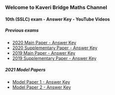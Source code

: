 ### Welcome to Kaveri Bridge Maths Channel

#### 10th (SSLC) exam - Answer Key - YouTube Videos
##### Previous exams
* <a href="https://github.com/KaveriBridge/maths/blob/main/10th/exam/2020-main-paper.md">2020 Main Paper - Answer Key</a>
* <a href="https://github.com/KaveriBridge/maths/blob/main/10th/exam/2020-supplementary-paper.md">2020 Supplementary Paper - Answer Key</a>
* <a href="https://github.com/KaveriBridge/maths/blob/main/10th/exam/2019-main-paper.md">2019 Main Paper - Answer Key</a>
* <a href="https://github.com/KaveriBridge/maths/blob/main/10th/exam/2019-supplementary-paper.md">2019 Supplementary Paper - Answer Key</a>
##### 2021 Model Papers
* <a href="https://github.com/KaveriBridge/maths/blob/main/10th/exam/2021-model-paper-1.md">Model Paper 1 - Answer Key</a>
* <a href="https://github.com/KaveriBridge/maths/blob/main/10th/exam/2021-model-paper-2.md">Model Paper 2 - Answer Key</a>
